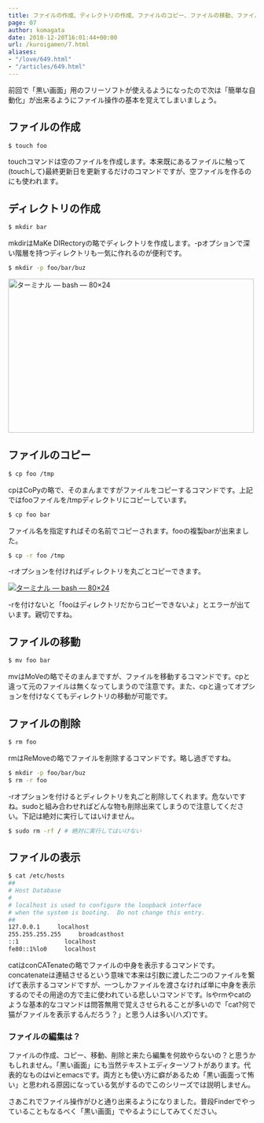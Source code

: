 ```yaml
---
title: ファイルの作成、ディレクトリの作成、ファイルのコピー、ファイルの移動、ファイルの削除、ファイルの表示
page: 07
author: komagata
date: 2010-12-20T16:01:44+00:00
url: /kuroigamen/7.html
aliases:
- "/love/649.html"
- "/articles/649.html"
---
```


前回で「黒い画面」用のフリーソフトが使えるようになったので次は「簡単な自動化」が出来るようにファイル操作の基本を覚えてしまいましょう。

## ファイルの作成

```bash
$ touch foo
```

touchコマンドは空のファイルを作成します。本来既にあるファイルに触って(touchして)最終更新日を更新するだけのコマンドですが、空ファイルを作るのにも使われます。

## ディレクトリの作成

```bash
$ mkdir bar
```

mkdirはMaKe DIRectoryの略でディレクトリを作成します。-pオプションで深い階層を持つディレクトリも一気に作れるのが便利です。

```bash
$ mkdir -p foo/bar/buz
```

<a href="http://www.flickr.com/photos/komagata/5277162694/" title="ターミナル — bash — 80×24 by komagata, on Flickr"><img src="http://farm6.static.flickr.com/5203/5277162694_308eae9af9.jpg" width="500" height="313" alt="ターミナル — bash — 80×24" /></a>


## ファイルのコピー

```bash
$ cp foo /tmp
```

cpはCoPyの略で、そのまんまですがファイルをコピーするコマンドです。上記ではfooファイルを/tmpディレクトリにコピーしています。

```bash
$ cp foo bar
```

ファイル名を指定すればその名前でコピーされます。fooの複製barが出来ました。

```bash
$ cp -r foo /tmp
```

-rオプションを付ければディレクトリを丸ごとコピーできます。


<a href="http://www.flickr.com/photos/komagata/5277169482/" title="ターミナル — bash — 80×24 by komagata, on Flickr"><img src="http://farm6.static.flickr.com/5242/5277169482_506bfa2952.jpg" alt="ターミナル — bash — 80×24" /></a>


-rを付けないと「fooはディレクトリだからコピーできないよ」とエラーが出ています。親切ですね。

## ファイルの移動

```bash
$ mv foo bar
```

mvはMoVeの略でそのまんまですが、ファイルを移動するコマンドです。cpと違って元のファイルは無くなってしまうので注意です。また、cpと違ってオプションを付けなくてもディレクトリの移動が可能です。

## ファイルの削除

```bash
$ rm foo
```

rmはReMoveの略でファイルを削除するコマンドです。略し過ぎですね。

```bash
$ mkdir -p foo/bar/buz
$ rm -r foo
```

-rオプションを付けるとディレクトリを丸ごと削除してくれます。危ないですね。sudoと組み合わせればどんな物も削除出来てしまうので注意してください。下記は絶対に実行してはいけません。

```bash
$ sudo rm -rf / # 絶対に実行してはいけない
```

## ファイルの表示

```bash
$ cat /etc/hosts
##
# Host Database
#
# localhost is used to configure the loopback interface
# when the system is booting.  Do not change this entry.
##
127.0.0.1     localhost
255.255.255.255     broadcasthost
::1             localhost
fe80::1%lo0     localhost
```

catはconCATenateの略でファイルの中身を表示するコマンドです。concatenateは連結させるという意味で本来は引数に渡した二つのファイルを繋げて表示するコマンドですが、一つしかファイルを渡さなければ単に中身を表示するのでその用途の方で主に使われている悲しいコマンドです。lsやrmやcatのような基本的なコマンドは問答無用で覚えさせられることが多いので「cat?何で猫がファイルを表示するんだろう？」と思う人は多い(ハズ)です。

<div class="tips">
  <h3>ファイルの編集は？</h3>

  <p>
    ファイルの作成、コピー、移動、削除と来たら編集を何故やらないの？と思うかもしれません。「黒い画面」にも当然テキストエディターソフトがあります。代表的なものはviとemacsです。両方とも使い方に癖があるため「黒い画面って怖い」と思われる原因になっている気がするのでこのシリーズでは説明しません。
</div>

さあこれでファイル操作がひと通り出来るようになりました。普段Finderでやっていることもなるべく「黒い画面」でやるようにしてみてください。
